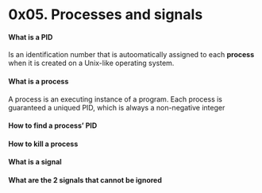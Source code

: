 # 0x05. Processes and signals
#### What is a PID
Is an identification number that is autoomatically assigned to each **process** when it is created on a Unix-like operating system.
#### What is a process
A process is an executing instance of a program. Each process is guaranteed a uniqued PID, which is always a non-negative integer
#### How to find a process’ PID

#### How to kill a process
#### What is a signal
#### What are the 2 signals that cannot be ignored